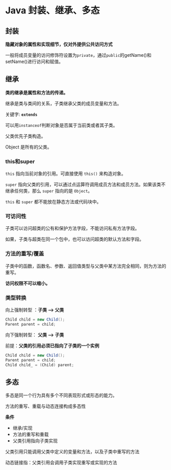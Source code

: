 # Java 封装、继承、多态

## 封装

**隐藏对象的属性和实现细节，仅对外提供公共访问方式**

一般将成员变量的访问修饰符设置为`private`，通过`public`的getName()和setName()进行访问和赋值。

## 继承

**类的继承是属性和方法的传递。**

继承是类与类间的关系，子类继承父类的成员变量和方法。

关键字: **`extends`**

可以用`instanceof`判断对象是否属于当前类或者其子类。

父类优先子类构造。

Object 是所有的父类。

### this和super

`this` 指向当前对象的引用。可直接使用 `this()` 来构造对象。

`super` 指向父类的引用，可以通过点运算符调用成员方法和成员方法。如果该类不继承任何类，那么 `super` 指向的是 `Object`。

`this` 和 `super` 都不能放在静态方法或代码块中。

### 可访问性

子类可以访问超类的公有和保护方法字段，不能访问私有方法字段。

如果，子类与超类在同一个包中，也可以访问超类的默认方法和字段。

### 方法的重写/覆盖

子类中的函数，函数名、参数、返回值类型与父类中某方法完全相同，则为方法的重写。

**访问权限不可以缩小。**

### 类型转换


向上强制转型 ：**子类 --> 父类**


```java
Child child = new Child();
Parent parent = child;
```


向下强制转型： **父类 --> 子类**


前提：**父类的引用必须已指向了子类的一个实例**

```java
Child child = new Child();
Parent parent = child;
Child child_ = (Child) parent;
```

## 多态

多态是同一个行为具有多个不同表现形式或形态的能力。

方法的重写、重载与动态连接构成多态性

**条件**
- 继承/实现
- 方法的重写和重载
- 父类引用指向子类实现

父类引用只能调用父类中定义的变量和方法，以及子类中重写的方法

动态链接指：父类引用会调用子类实现重写或实现的方法
